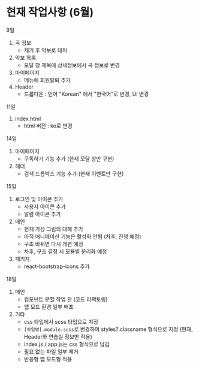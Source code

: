 # 현재 작업사항 (6월)

9일
1) 곡 정보 
    - 제거 후 악보로 대처
2) 악보 목록
    - 모달 창 제목에 상세정보에서 곡 정보로 변경
3) 마이페이지
    -  메뉴에 회원탈퇴 추가
4) Header
    - 드롭다운 : 언어 "Korean" 에서 "한국어"로 변경, UI 변경

11일
1) index.html
    - html 버전 : ko로 변경
    
14일
1) 마이페이지
    - 구독하기 기능 추가 (현재 모달 창만 구현)
2) 헤더
    - 검색 드롭박스 기능 추가 (현재 이벤트만 구현)

15일
1) 로그인 및 아이콘 추가
    - 사용자 아이콘 추가
    - 알람 아이콘 추가
2) 메인
    - 현재 가상 그림의 대해 추가
    - 아직 애니메이션 기능은 활성화 안됨 (차후, 진행 예정)
    - 구조 바뀌면 다시 개편 예정
    - 차후, 구조 결정 시 모듈별 분리화 예정
3) 패키지
    - react-bootstrap-icons 추가


18일
1) 메인
    - 컴포넌트 분할 작업 완 (코드 리팩토링)
    - 앱 모드 환경 일부 배포
2) 기타
    - css 타입에서 scss 타입으로 지정
    - `[파일명].module.scss`로 변경하여 styles?.classname 형식으로 지정
    (현재, Header와 연습실 정보만 적용)
    - index.js / app.js는 css 형식으로 남김
    - 필요 없는 파일 일부 제거
    - 반응형 앱 모드형 적용
